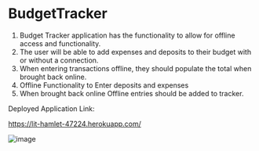 # BudgetTracker

1. Budget Tracker application has the functionality to allow for offline access and functionality.
2. The user will be able to add expenses and deposits to their budget with or without a connection.
3. When entering transactions offline, they should populate the total when brought back online.
4. Offline Functionality to Enter deposits and expenses
5. When brought back online Offline entries should be added to tracker.
    
    
Deployed Application Link:

https://lit-hamlet-47224.herokuapp.com/
    


![image](https://user-images.githubusercontent.com/66193098/98431735-faba4400-206c-11eb-81e0-6255e79939fe.png)
